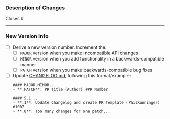 ### Description of Changes
Closes #  <!-- Issue number this PR addresses. If none, remove this line. -->


---
### New Version Info

- [ ] Derive a new version number. Increment the:
    - [ ] `MAJOR` version when you make incompatible API changes
    - [ ] `MINOR` version when you add functionality in a backwards-compatible manner
    - [ ] `PATCH` version when you make backwards-compatible bug fixes
- [ ] Update [CHANGELOG.md](https://github.com/scrooloose/nerdtree/blob/master/CHANGELOG.md), following this format/example:
    ```
    #### MAJOR.MINOR...
    - **.PATCH**: PR Title (Author) #PR Number

    #### 5.1...
    - **.1**: Update Changelog and create PR Template (PhilRunninger) #1007
    - **.0**: Too many changes for one patch...
    ```
